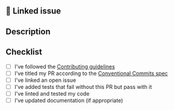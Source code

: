 <!---
☝️ Prefix your PR title with `fix:`, `feat:`, `docs:`, or other according to the Conventional Commits spec:
https://conventionalcommits.org

👉 Please make sure to follow our Contributing guidelines:
https://github.com/community-health-demo/.github/blob/main/CONTRIBUTING.md
-->

## 🔗 Linked issue

 <!-- Resolves #123 -->

## Description

<!-- Describe your changes in detail. Why is this change required? What problem does it solve? -->

## Checklist

<!-- Put an `x` in all the boxes that apply. -->
<!-- If you're unsure about any of these, don't hesitate to ask. We're here to help! -->

- [ ] I've followed the [Contributing guidelines](https://github.com/community-health-demo/.github/blob/main/CONTRIBUTING.md)
- [ ] I've titled my PR according to the [Conventional Commits spec](https://conventionalcommits.org)
- [ ] I've linked an open issue
- [ ] I've added tests that fail without this PR but pass with it
- [ ] I've linted and tested my code
- [ ] I've updated documentation (if appropriate)

